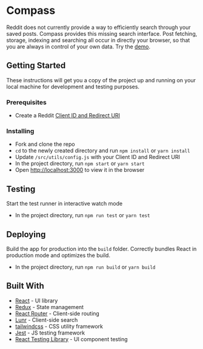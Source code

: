 # Compass

Reddit does not currently provide a way to efficiently search through your saved posts. Compass provides this missing search interface. Post fetching, storage, indexing and searching all occur in directly your browser, so that you are always in control of your own data. Try the [demo](https://compass.ryanwhite.dev/).

## Getting Started

These instructions will get you a copy of the project up and running on your local machine for development and testing purposes.

### Prerequisites

- Create a Reddit [Client ID and Redirect URI](https://www.reddit.com/prefs/apps)

### Installing

- Fork and clone the repo
- `cd` to the newly created directory and run `npm install` or `yarn install`
- Update `/src/utils/config.js` with your Client ID and Redirect URI
- In the project directory, run `npm start` or `yarn start`
- Open [http://localhost:3000](http://localhost:3000) to view it in the browser

## Testing

Start the test runner in interactive watch mode

- In the project directory, run `npm run test` or `yarn test`

## Deploying

Build the app for production into the `build` folder. Correctly bundles React in production mode and optimizes the build.

- In the project directory, run `npm run build` or `yarn build`

## Built With

- [React](https://reactjs.org/) - UI library
- [Redux](https://redux.js.org/) - State management
- [React Router](https://reactrouter.com/) - Client-side routing
- [Lunr](https://lunrjs.com/) - Client-side search
- [tailwindcss](https://tailwindcss.com/) - CSS utility framework
- [Jest](https://jestjs.io/) - JS testing framework
- [React Testing Library](https://testing-library.com/) - UI component testing
